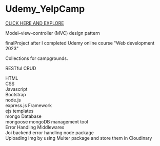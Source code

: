 # Udemy_YelpCamp

<a href="https://yelpcamp-f2wv.onrender.com/">CLICK HERE AND EXPLORE</a>

Model–view–controller (MVC) design pattern

finalProject after I completed Udemy online course "Web development 2023"

Collections for campgrounds.

RESTful CRUD

HTML <br>
CSS <br>
Javascript <br>
Bootstrap <br>
node.js <br>
express.js Framework<br>
ejs templates <br>
mongo Database <br>
mongoose mongoDB management tool <br>
Error Handling Middlewares <br>
Joi backend error handling node package <br>
Uploading img by using Multer package and store them in Cloudinary <br>

